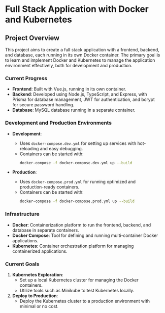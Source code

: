 # Full Stack Application with Docker and Kubernetes

## Project Overview

This project aims to create a full stack application with a frontend, backend, and database, each running in its own Docker container. The primary goal is to learn and implement Docker and Kubernetes to manage the application environment effectively, both for development and production.

### Current Progress

-   **Frontend**: Built with Vue.js, running in its own container.
-   **Backend**: Developed using Node.js, TypeScript, and Express, with Prisma for database management, JWT for authentication, and bcrypt for secure password handling.
-   **Database**: MySQL database running in a separate container.

### Development and Production Environments

-   **Development**:

    -   Uses `docker-compose.dev.yml` for setting up services with hot-reloading and easy debugging.
    -   Containers can be started with:
        ```bash
        docker-compose -f docker-compose.dev.yml up --build
        ```

-   **Production**:
    -   Uses `docker-compose.prod.yml` for running optimized and production-ready containers.
    -   Containers can be started with:
        ```bash
        docker-compose -f docker-compose.prod.yml up --build
        ```

### Infrastructure

-   **Docker**: Containerization platform to run the frontend, backend, and database in separate containers.
-   **Docker Compose**: Tool for defining and running multi-container Docker applications.
-   **Kubernetes**: Container orchestration platform for managing containerized applications.

### Current Goals

1. **Kubernetes Exploration**:
    - Set up a local Kubernetes cluster for managing the Docker containers.
    - Utilize tools such as Minikube to test Kubernetes locally.
2. **Deploy to Production**:
    - Deploy the Kubernetes cluster to a production environment with minimal or no cost.
